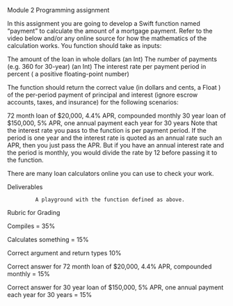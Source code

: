 Module 2 Programming assignment

In this assignment you are going to develop a Swift function named “payment”  to calculate the amount of a mortgage payment. Refer to the video below and/or any online source for how the mathematics of the calculation works. You function should take as inputs:

 

The amount of the loan in whole dollars (an Int)
The number of payments (e.g. 360 for 30-year) (an Int)
The interest rate per payment period in percent ( a positive floating-point number)
 

The function should return  the correct value (in dollars and cents, a Float ) of the per-period  payment of principal and interest (ignore escrow accounts, taxes, and insurance) for the following scenarios:

 

72 month loan of $20,000, 4.4% APR, compounded monthly
30 year loan of $150,000, 5% APR, one annual payment each year for 30 years
Note that the interest rate you pass to the function is per payment period. If the period is one year and the interest rate is quoted as an annual rate such an APR, then you just pass the APR. But if you have an annual interest rate and the period is monthly, you would divide the rate by 12 before passing it to the function. 

There are many loan calculators online you can use to check your work.

 

Deliverables

             A playground with the function defined as above.

 

Rubric for Grading

Compiles = 35%

Calculates something  = 15%

Correct argument and return types 10%

Correct answer for 72 month loan of $20,000, 4.4% APR, compounded monthly = 15%

Correct answer for  30 year loan of $150,000, 5% APR, one annual payment each year for 30 years = 15%
